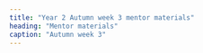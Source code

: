 ```yaml
---
title: "Year 2 Autumn week 3 mentor materials"
heading: "Mentor materials"
caption: "Autumn week 3"
---
```



